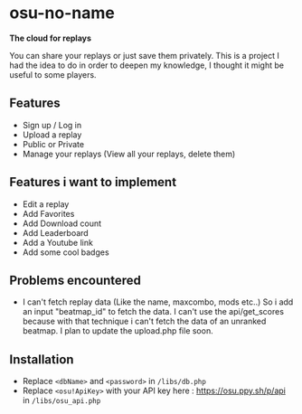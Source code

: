 # osu-no-name

__The cloud for replays__

You can share your replays or just save them privately.
This is a project I had the idea to do in order to deepen my knowledge, I thought it might be useful to some players.

## Features

* Sign up / Log in
* Upload a replay
* Public or Private
* Manage your replays (View all your replays, delete them)

## Features i want to implement

* Edit a replay
* Add Favorites
* Add Download count
* Add Leaderboard
* Add a Youtube link
* Add some cool badges

## Problems encountered

* I can't fetch replay data (Like the name, maxcombo, mods etc..) So i add an input "beatmap_id" to fetch the data.
I can't use the api/get_scores because with that technique i can't fetch the data of an unranked beatmap. I plan to update the upload.php
file soon.

## Installation

* Replace `<dbName>` and `<password>` in `/libs/db.php`
* Replace `<osu!ApiKey>` with your API key here : https://osu.ppy.sh/p/api in `/libs/osu_api.php`
